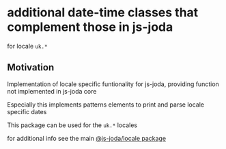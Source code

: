 # additional date-time classes that complement those in js-joda 

for locale `uk.*` 

## Motivation

Implementation of locale specific funtionality for js-joda, providing function not implemented in js-joda core

Especially this implements patterns elements to print and parse locale specific dates

This package can be used for the `uk.*` locales

for additional info see the main [@js-joda/locale package](https://www.npmjs.com/package/@js-joda/locale)
